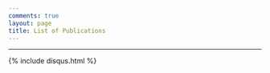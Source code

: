 ```yaml
---
comments: true
layout: page
title: List of Publications
---
```

---


<!-- 1. Zhibin Gao, Nianbei Li, and Baowen Li
   Heat conduction and energy diffusion in momentum-conserving one-dimensional 
   full-lattice ding-a-ling model
   Phys. Rev. E 93, 022102 (2016)
   [pdf file][1], [Publisher's link][2] -->


[1]: https://zh.wikipedia.org/
[2]: https://journals.aps.org/pre/abstract/10.1103/PhysRevE.93.022102


{% include disqus.html %}

